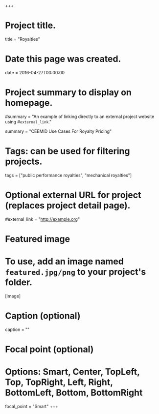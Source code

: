 +++
# Project title.
title = "Royalties"

# Date this page was created.
date = 2016-04-27T00:00:00

# Project summary to display on homepage.
#summary = "An example of linking directly to an external project website using #`external_link`."

summary = "CEEMID Use Cases For Royalty Pricing"

# Tags: can be used for filtering projects.
tags = ["public performance royalties", "mechanical royalties"]

# Optional external URL for project (replaces project detail page).
#external_link = "http://example.org"

# Featured image
# To use, add an image named `featured.jpg/png` to your project's folder. 
[image]
  # Caption (optional)
  caption = ""

  # Focal point (optional)
  # Options: Smart, Center, TopLeft, Top, TopRight, Left, Right, BottomLeft, Bottom, BottomRight
  focal_point = "Smart"
+++
